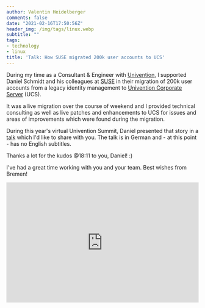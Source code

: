 ```yaml
---
author: Valentin Heidelberger
comments: false
date: "2021-02-16T17:50:56Z"
header_img: /img/tags/linux.webp
subtitle: ""
tags:
- technology
- linux
title: 'Talk: How SUSE migrated 200k user accounts to UCS'
---
```

During my time as a Consultant & Engineer with [Univention](https://univention.com), I supported Daniel Schmidt and his colleagues at [SUSE](https://suse.com) in their migration of 200k user accounts from a legacy identity management to [Univention Corporate Server](https://univention.com) (UCS).

It was a live migration over the course of weekend and I provided technical consulting as well as live patches and enhancements to UCS for issues and areas of improvements which were found during the migration.

During this year's virtual Univention Summit, Daniel presented that story in a [talk](https://www.youtube.com/watch?v=q-NY9JCz6VA) which I'd like to share with you. The talk is in German and - at this point - has no English subtitles.

Thanks a lot for the kudos @18:11 to you, Daniel! :)

I've had a great time working with you and your team. Best wishes from Bremen!


<iframe width="100%" height="315" src="https://www.youtube.com/embed/q-NY9JCz6VA" frameborder="0" allow="accelerometer; autoplay; clipboard-write; encrypted-media; gyroscope; picture-in-picture" allowfullscreen></iframe>
